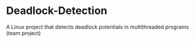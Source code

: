 # Deadlock-Detection

A Linux project that detects deadlock potentials in multithreaded programs (team project)
